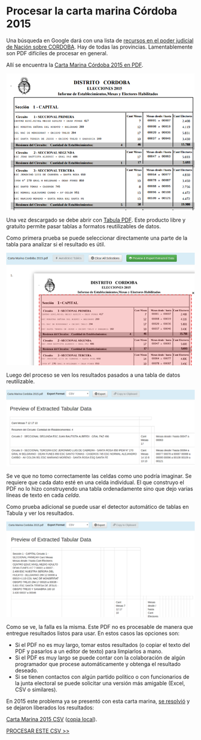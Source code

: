 # Procesar la carta marina Córdoba 2015

Una búsqueda en Google dará con una lista de [recursos en el poder judicial de Nación sobre CORDOBA](https://www.pjn.gov.ar/cne/secelec/secciones/otros/otros_view.php?oID=674&dID=4). Hay de todas las provincias. Lamentablemente son PDF difíciles de procesar en general.  

Allí se encuentra la [Carta Marina Córdoba 2015 en PDF](https://www.pjn.gov.ar/cne/secelec/document/otros/4-Carta%20Marina%202015.pdf).  

![carta](../img/carta-marina-pdf.png)

Una vez descargado se debe abrir con [Tabula PDF](http://tabula.technology/). Este producto libre y gratuito permite pasar tablas a formatos reutilizables de datos.  

Como primera prueba se puede seleccionar directamente una parte de la tabla para analizar si el resultado es útil.  

![marca](../img/marcando-zona-en-tabula.png)

Luego del proceso se ven los resultados pasados a una tabla de datos reutilizable.  

![intento](../img/primer-intento-tabula.png)

Se ve que no tomo correctamente las celdas como uno podría imaginar. Se requiere que cada dato esté en una celda individual. El que construyo el PDF no lo hizo construyendo una tabla ordenadamente sino que dejo varias líneas de texto en cada _celda_.  

Como prueba adicional se puede usar el detector automático de tablas en Tabula y ver los resultados. 

![prueba2](../img/prueba-2-tabula.png)

Como se ve, la falla es la misma. Este PDF no es procesable de manera que entregue resultados listos para usar. En estos casos las opciones son:
 - Si el PDF no es muy largo, tomar estos resultados (o copiar el texto del PDF y pasarlos a un editor de texto) para limpiarlos a mano.
 - Si el PDF es muy largo se puede contar con la colaboración de algún programador que procese automáticamente y obtenga el resultado deseado.
 - Si se tienen contactos con algún partido político o con funcionarios de la junta electoral se puede solicitar una versión más amigable (Excel, CSV o similares).

En 2015 este problema ya se presentó con esta carta marina, [se resolvió](https://github.com/OpenDataCordoba/elecciones2015/tree/master/resources/carta-marina) y se dejaron liberados los resultados:

[Carta Marina 2015 CSV](https://github.com/OpenDataCordoba/elecciones2015/blob/master/resources/carta-marina/escuelas-elecciones-2015-cordoba.csv?raw=true) ([copia local](../recursos/escuelas-elecciones-2015-cordoba.csv)).  

[PROCESAR ESTE CSV >>](geolocalizar-csv.md) 